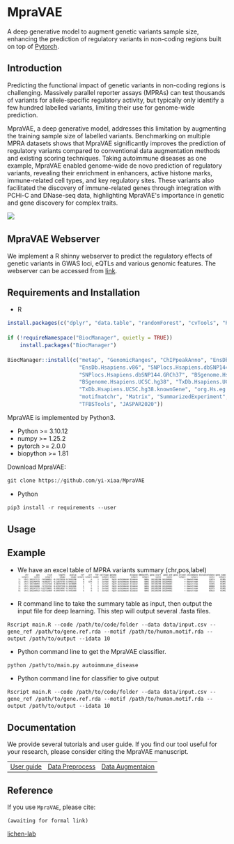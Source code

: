 # MpraVAE
A deep generative model to augment genetic variants sample size, enhancing the prediction of regulatory variants in non-coding regions built on top of [Pytorch](https://pytorch.org/).

## Introduction
Predicting the functional impact of genetic variants in non-coding regions is challenging. Massively parallel reporter assays (MPRAs) can test thousands of variants for allele-specific regulatory activity, but typically only identify a few hundred labelled variants, limiting their use for genome-wide prediction. 

MpraVAE, a deep generative model, addresses this limitation by augmenting the training sample size of labelled variants. Benchmarking on multiple MPRA datasets shows that MpraVAE significantly improves the prediction of regulatory variants compared to conventional data augmentation methods and existing scoring techniques. Taking autoimmune diseases as one example, MpraVAE enabled genome-wide de novo prediction of regulatory variants, revealing their enrichment in enhancers, active histone marks, immune-related cell types, and key regulatory sites. These variants also facilitated the discovery of immune-related genes through integration with PCHi-C and DNase-seq data, highlighting MpraVAE's importance in genetic and gene discovery for complex traits.

![](https://github.com/yi-xiaa/MpraVAE/blob/main/doc/Figure1.png)

## MpraVAE Webserver
We implement a R shinny webserver to predict the regulatory effects of genetic variants in GWAS loci, eQTLs and various genomic features. The webserver can be accessed from [link](https://mpravae.rc.ufl.edu/).

## Requirements and Installation

- R
```R
install.packages(c("dplyr", "data.table", "randomForest", "cvTools", "ROCR"))

if (!requireNamespace("BiocManager", quietly = TRUE))
    install.packages("BiocManager")

BiocManager::install(c("metap", "GenomicRanges", "ChIPpeakAnno", "EnsDb.Hsapiens.v75", 
                       "EnsDb.Hsapiens.v86", "SNPlocs.Hsapiens.dbSNP144.GRCh38", 
                       "SNPlocs.Hsapiens.dbSNP144.GRCh37", "BSgenome.Hsapiens.UCSC.hg19", 
                       "BSgenome.Hsapiens.UCSC.hg38", "TxDb.Hsapiens.UCSC.hg19.knownGene", 
                       "TxDb.Hsapiens.UCSC.hg38.knownGene", "org.Hs.eg.db", 
                       "motifmatchr", "Matrix", "SummarizedExperiment", 
                       "TFBSTools", "JASPAR2020"))
```

MpraVAE is implemented by Python3.
- Python >= 3.10.12
- numpy >= 1.25.2
- pytorch >= 2.0.0
- biopython >= 1.81

Download MpraVAE:
```Python
git clone https://github.com/yi-xiaa/MpraVAE
```

- Python
```Python
pip3 install -r requirements --user
```


## Usage

## Example
- We have an excel table of MPRA variants summary (chr,pos,label)
![](https://github.com/yi-xiaa/MpraVAE/blob/main/doc/pic1.png)

- R command line to take the summary table as input, then output the input file for deep learning. This step will output several .fasta files.
```command
Rscript main.R --code /path/to/code/folder --data data/input.csv --gene_ref /path/to/gene.ref.rda --motif /path/to/human.motif.rda --output /path/to/output --idata 10
```

- Python command line to get the MpraVAE classifier.
```command
python /path/to/main.py autoimmune_disease
```


- Python command line for classifier to give output
```command
Rscript main.R --code /path/to/code/folder --data data/input.csv --gene_ref /path/to/gene.ref.rda --motif /path/to/human.motif.rda --output /path/to/output --idata 10
```

## Documentation
We provide several tutorials and user guide. If you find our tool useful for your research, please consider citing the MpraVAE manuscript.

<table>
  <tr>
    <td><a href="URL_TO_USER_GUIDE">User guide</a></td>
    <td><a href="URL_TO_PBMCS_TUTORIAL">Data Preprocess</a></td>
    <td><a href="URL_TO_GRN_BENCHMARK">Data Augmentaion</a></td>
  </tr>
</table>

## Reference
If you use `MpraVAE`, please cite:

    (awaiting for formal link)



[lichen-lab](https://github.com/lichen-lab "https://github.com/lichen-lab")